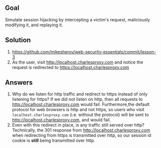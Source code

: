 ## Goal

Simulate session hijacking by intercepting a victim's request, maliciously modifying it, and replaying it.

## Solution

1. https://github.com/mikesherov/web-security-essentials/commit/lesson-3
2. As the user, visit http://localhost.charlesproxy.com and notice the request is redirected to https://localhost.charlesproxy.com

## Answers

1. Why do we listen for http traffic and redirect to https instead of only listening for https?
   If we did not listen on http, then all requests to http://localhost.charlesproxy.com would fail. Furthermore,the default protocol for web browsers is http and not https, so users who visit `localhost.charlesproxy.com` (i.e. without the protocol) will be sent to http://localhost.charlesproxy.com, and would fail.
2. Even with this redirect in place, is any traffic still served over http?
   Technically, the 301 response from http://localhost.charlesproxy.com when redirecting from https is transmitted over http, so our session id cookie is **still** being transmitted over http.
